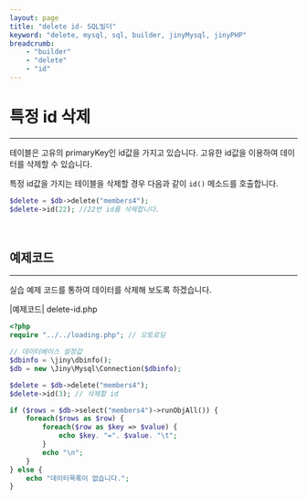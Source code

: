```yaml
---
layout: page
title: "delete id- SQL빌더"
keyword: "delete, mysql, sql, builder, jinyMysql, jinyPHP"
breadcrumb:
    - "builder"
    - "delete"
    - "id"
---
```


# 특정 id 삭제
---
테이블은 고유의 primaryKey인 id값을 가지고 있습니다. 고유한 id값을 이용하여 데이터를 삭제할 수 있습니다. 

특정 id값을 가지는 테이블을 삭제할 경우 다음과 같이 `id()` 메소드를 호출합니다.

```php
$delete = $db->delete("members4");
$delete->id(22); //22번 id를 삭제합니다.
```

<br>

## 예제코드
---
실습 예제 코드를 통하여 데이터를 삭제해 보도록 하겠습니다.

|예제코드| delete-id.php
```php
<?php
require "../../loading.php"; // 오토로딩

// 데이터베이스 설정값
$dbinfo = \jiny\dbinfo();
$db = new \Jiny\Mysql\Connection($dbinfo);

$delete = $db->delete("members4");
$delete->id(3); // 삭제할 id

if ($rows = $db->select("members4")->runObjAll()) {
    foreach($rows as $row) {
        foreach($row as $key => $value) {
            echo $key. "=". $value. "\t";
        }
        echo "\n";
    }
} else {
    echo "데이터목록이 없습니다.";
}
```